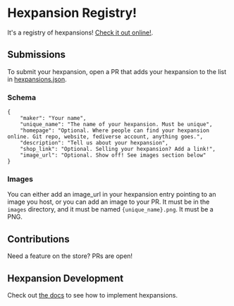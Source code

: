 # Hexpansion Registry!

It's a registry of hexpansions! [Check it out online!](https://hughrawlinson.github.io/hexpansion-registry).

## Submissions

To submit your hexpansion, open a PR that adds your hexpansion to the list in [hexpansions.json](./hexpansions.json).

### Schema

```jsonc
{
    "maker": "Your name",
    "unique_name": "The name of your hexpansion. Must be unique",
    "homepage": "Optional. Where people can find your hexpansion online. Git repo, website, fediverse account, anything goes.",
    "description": "Tell us about your hexpansion",
    "shop_link": "Optional. Selling your hexpansion? Add a link!",
    "image_url": "Optional. Show off! See images section below"
}
```

### Images

You can either add an image_url in your hexpansion entry pointing to an image you host, or you can add an image to your PR. It must be in the `images` directory, and it must be named `{unique_name}.png`. It must be a PNG.

## Contributions

Need a feature on the store? PRs are open!

## Hexpansion Development

Check out [the docs](https://tildagon.badge.emfcamp.org/hexpansions/creating-hexpansions/) to see how to implement hexpansions.